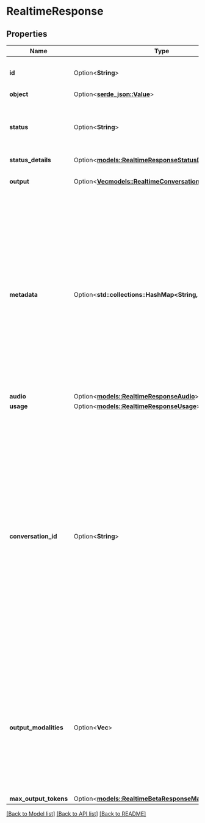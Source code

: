 # RealtimeResponse

## Properties

Name | Type | Description | Notes
------------ | ------------- | ------------- | -------------
**id** | Option<**String**> | The unique ID of the response, will look like `resp_1234`. | [optional]
**object** | Option<[**serde_json::Value**](.md)> |  | [optional]
**status** | Option<**String**> | The final status of the response (`completed`, `cancelled`, `failed`, or  `incomplete`, `in_progress`).  | [optional]
**status_details** | Option<[**models::RealtimeResponseStatusDetails**](RealtimeResponse_status_details.md)> |  | [optional]
**output** | Option<[**Vec<models::RealtimeConversationItem>**](RealtimeConversationItem.md)> | The list of output items generated by the response. | [optional]
**metadata** | Option<**std::collections::HashMap<String, String>**> | Set of 16 key-value pairs that can be attached to an object. This can be useful for storing additional information about the object in a structured format, and querying for objects via API or the dashboard.   Keys are strings with a maximum length of 64 characters. Values are strings with a maximum length of 512 characters.  | [optional]
**audio** | Option<[**models::RealtimeResponseAudio**](RealtimeResponse_audio.md)> |  | [optional]
**usage** | Option<[**models::RealtimeResponseUsage**](RealtimeResponse_usage.md)> |  | [optional]
**conversation_id** | Option<**String**> | Which conversation the response is added to, determined by the `conversation` field in the `response.create` event. If `auto`, the response will be added to the default conversation and the value of `conversation_id` will be an id like `conv_1234`. If `none`, the response will not be added to any conversation and the value of `conversation_id` will be `null`. If responses are being triggered automatically by VAD the response will be added to the default conversation  | [optional]
**output_modalities** | Option<**Vec<String>**> | The set of modalities the model used to respond, currently the only possible values are `[\\\"audio\\\"]`, `[\\\"text\\\"]`. Audio output always include a text transcript. Setting the output to mode `text` will disable audio output from the model.  | [optional]
**max_output_tokens** | Option<[**models::RealtimeBetaResponseMaxOutputTokens**](RealtimeBetaResponse_max_output_tokens.md)> |  | [optional]

[[Back to Model list]](../README.md#documentation-for-models) [[Back to API list]](../README.md#documentation-for-api-endpoints) [[Back to README]](../README.md)


